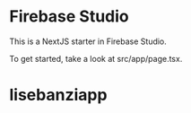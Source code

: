 # Firebase Studio

This is a NextJS starter in Firebase Studio.

To get started, take a look at src/app/page.tsx.
# lisebanziapp
